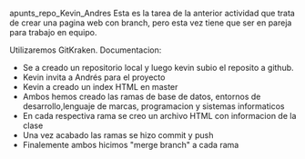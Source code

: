 apunts_repo_Kevin_Andres
Esta es la tarea de la anterior actividad que trata de crear una pagina web con branch, pero esta vez tiene que ser en pareja para trabajo en equipo.

Utilizaremos GitKraken.
Documentacion:
- Se a creado un repositorio local y luego kevin subio el reposito a github.
- Kevin invita a Andrés para el proyecto
- Kevin a creado un index HTML en master
- Ambos hemos creado las ramas de base de datos, entornos de desarrollo,lenguaje de marcas, programacion y sistemas informaticos
- En cada respectiva rama se creo un archivo HTML con informacion de la clase
- Una vez acabado las ramas se hizo  commit y  push 
- Finalemente ambos hicimos "merge branch" a cada rama